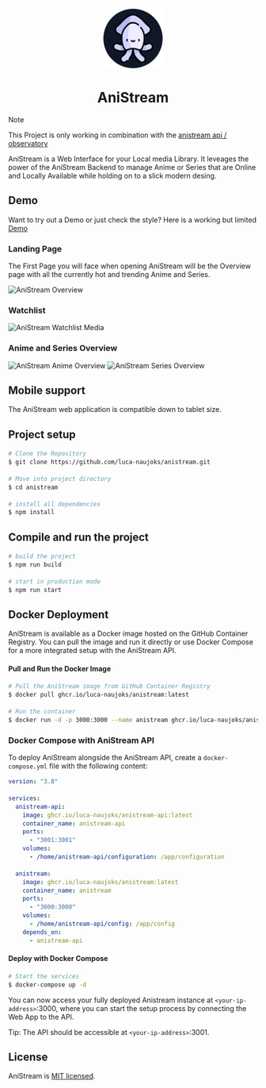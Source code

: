 <p align="center">
<img src="https://github.com/luca-naujoks/anistream/blob/development/public/icon.png" width="120" alt="AniStream Logo" />

<h1 align="center">AniStream</h1>
</p>

> [!NOTE]
> This Project is only working in combination with the [anistream api / observatory](https://github.com/luca-naujoks/AniStream-API)

<p>
  AniStream is a Web Interface for your Local media Library. It leveages the power of the AniStream Backend to manage Anime or Series that are Online and Locally Available while holding on to a slick modern desing.
</p>

## Demo

Want to try out a Demo or just check the style?
Here is a working but limited [Demo](https://luca-naujoks.de/demo/anistream)

### Landing Page

The First Page you will face when opening AniStream will be the Overview page with all the currently hot and trending Anime and Series.

<img src="https://github.com/luca-naujoks/anistream/blob/development/public/overview.png" alt="AniStream Overview" />

### Watchlist

<img src="https://github.com/luca-naujoks/anistream/blob/development/public/watchlistOverview.png" alt="AniStream Watchlist Media" />

### Anime and Series Overview

<img src="https://github.com/luca-naujoks/anistream/blob/development/public/animeOverview.png" alt="AniStream Anime Overview" />

<img src="https://github.com/luca-naujoks/anistream/blob/development/public/seriesOverview.png" alt="AniStream Series Overview" />

## Mobile support

The AniStream web application is compatible down to tablet size.

## Project setup

```bash
# Clone the Repository
$ git clone https://github.com/luca-naujoks/anistream.git

# Move into project directory
$ cd anistream

# install all dependencies
$ npm install
```

## Compile and run the project

```bash
# build the project
$ npm run build

# start in production mode
$ npm run start
```

## Docker Deployment

AniStream is available as a Docker image hosted on the GitHub Container Registry. You can pull the image and run it directly or use Docker Compose for a more integrated setup with the AniStream API.

#### Pull and Run the Docker Image

```bash
# Pull the AniStream image from GitHub Container Registry
$ docker pull ghcr.io/luca-naujoks/anistream:latest

# Run the container
$ docker run -d -p 3000:3000 --name anistream ghcr.io/luca-naujoks/anistream:latest
```

### Docker Compose with AniStream API

To deploy AniStream alongside the AniStream API, create a `docker-compose.yml` file with the following content:

```yaml
version: "3.8"

services:
  anistream-api:
    image: ghcr.io/luca-naujoks/anistream-api:latest
    container_name: anistream-api
    ports:
      - "3001:3001"
    volumes:
      - /home/anistream-api/configuration: /app/configuration

  anistream:
    image: ghcr.io/luca-naujoks/anistream:latest
    container_name: anistream
    ports:
      - "3000:3000"
    volumes:
      - /home/anistream-api/config: /app/config
    depends_on:
      - anistream-api
```

#### Deploy with Docker Compose

```bash
# Start the services
$ docker-compose up -d
```

You can now access your fully deployed Anistream instance at `<your-ip-address>`:3000, where you can start the setup process by connecting the Web App to the API.

Tip: The API should be accessible at `<your-ip-address>`:3001.

## License

AniStream is [MIT licensed](https://github.com/luca-naujoks/oberser-backend/blob/master/LICENSE).
